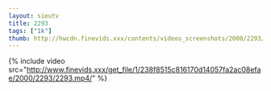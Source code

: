 ```yaml
--- 
layout: sieutv
title: 2293
tags: ["1k"]
thumb: http://hwcdn.finevids.xxx/contents/videos_screenshots/2000/2293/preview.mp4.jpg
---
```

{% include video src="http://www.finevids.xxx/get_file/1/238f8515c816170d14057fa2ac08efae/2000/2293/2293.mp4/" %} 
